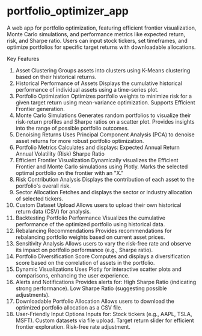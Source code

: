 # portfolio_optimizer_app
A web app for portfolio optimization, featuring efficient frontier visualization, Monte Carlo simulations, and performance metrics like expected return, risk, and Sharpe ratio. Users can input stock tickers, set timeframes, and optimize portfolios for specific target returns with downloadable allocations.

Key Features
1. Asset Clustering
Groups assets into clusters using K-Means clustering based on their historical returns.
2. Historical Performance of Assets
Displays the cumulative historical performance of individual assets using a time-series plot.
3. Portfolio Optimization
Optimizes portfolio weights to minimize risk for a given target return using mean-variance optimization.
Supports Efficient Frontier generation.
4. Monte Carlo Simulations
Generates random portfolios to visualize their risk-return profiles and Sharpe ratios on a scatter plot.
Provides insights into the range of possible portfolio outcomes.
5. Denoising Returns
Uses Principal Component Analysis (PCA) to denoise asset returns for more robust portfolio optimization.
6. Portfolio Metrics
Calculates and displays:
Expected Annual Return
Annual Volatility (Risk)
Sharpe Ratio
7. Efficient Frontier Visualization
Dynamically visualizes the Efficient Frontier and Monte Carlo simulations using Plotly.
Marks the selected optimal portfolio on the frontier with an "X."
8. Risk Contribution Analysis
Displays the contribution of each asset to the portfolio's overall risk.
9. Sector Allocation
Fetches and displays the sector or industry allocation of selected tickers.
10. Custom Dataset Upload
Allows users to upload their own historical return data (CSV) for analysis.
11. Backtesting Portfolio Performance
Visualizes the cumulative performance of the optimized portfolio using historical data.
12. Rebalancing Recommendations
Provides recommendations for rebalancing portfolio weights based on current asset prices.
13. Sensitivity Analysis
Allows users to vary the risk-free rate and observe its impact on portfolio performance (e.g., Sharpe ratio).
14. Portfolio Diversification Score
Computes and displays a diversification score based on the correlation of assets in the portfolio.
15. Dynamic Visualizations
Uses Plotly for interactive scatter plots and comparisons, enhancing the user experience.
16. Alerts and Notifications
Provides alerts for:
High Sharpe Ratio (indicating strong performance).
Low Sharpe Ratio (suggesting possible adjustments).
17. Downloadable Portfolio Allocation
Allows users to download the optimized portfolio allocation as a CSV file.
18. User-Friendly Input Options
Inputs for:
Stock tickers (e.g., AAPL, TSLA, MSFT).
Custom datasets via file upload.
Target return slider for efficient frontier exploration.
Risk-free rate adjustment.
